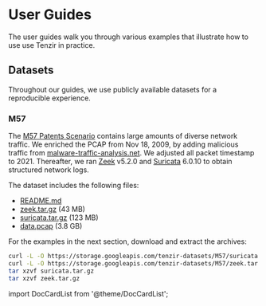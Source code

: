 # User Guides

The user guides walk you through various examples that illustrate how to use use
Tenzir in practice.

## Datasets

Throughout our guides, we use publicly available datasets for a reproducible
experience.

### M57

The [M57 Patents
Scenario](https://digitalcorpora.org/corpora/scenarios/m57-patents-scenario/)
contains large amounts of diverse network traffic. We enriched the PCAP from Nov
18, 2009, by adding malicious traffic from
[malware-traffic-analysis.net](https://malware-traffic-analysis.net). We
adjusted all packet timestamp to 2021. Thereafter, we ran
[Zeek](https://zeek.org) v5.2.0 and [Suricata](https://suricata.io) 6.0.10 to
obtain structured network logs.

The dataset includes the following files:

- [README.md](https://storage.googleapis.com/tenzir-datasets/M57/README.md)
- [zeek.tar.gz](https://storage.googleapis.com/tenzir-datasets/M57/zeek.tar.gz) (43 MB)
- [suricata.tar.gz](https://storage.googleapis.com/tenzir-datasets/M57/suricata.tar.gz) (123 MB)
- [data.pcap](https://storage.googleapis.com/tenzir-datasets/M57/PCAP/data.pcap) (3.8 GB)

For the examples in the next section, download and extract the archives:

```bash
curl -L -O https://storage.googleapis.com/tenzir-datasets/M57/suricata.tar.gz
curl -L -O https://storage.googleapis.com/tenzir-datasets/M57/zeek.tar.gz
tar xzvf suricata.tar.gz
tar xzvf zeek.tar.gz
```

import DocCardList from '@theme/DocCardList';

<DocCardList />
